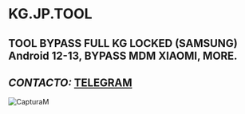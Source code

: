 # KG.JP.TOOL
TOOL BYPASS FULL KG LOCKED (SAMSUNG) Android 12-13, BYPASS MDM XIAOMI, MORE.
-------------------------------------------------------------
_CONTACTO:_
**[TELEGRAM](https://t.me/Joseph_CN)**
-------------------------------------------------------------
![CapturaM](https://github.com/joseph-nc/KG.JP.TOOL/assets/81875707/2c4c1c45-7e32-44b7-8f60-79692e75b432)
